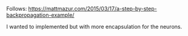 Follows: https://mattmazur.com/2015/03/17/a-step-by-step-backpropagation-example/

I wanted to implemented but with more encapsulation for the neurons.
